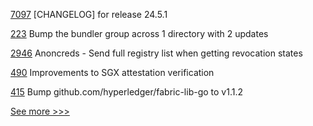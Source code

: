 
[7097](https://github.com/hyperledger/besu/pull/7097) [CHANGELOG] for release 24.5.1 

[223](https://github.com/hyperledger/fabric-protos/pull/223) Bump the bundler group across 1 directory with 2 updates

[2946](https://github.com/hyperledger/aries-cloudagent-python/pull/2946) Anoncreds - Send full registry list when getting revocation states

[490](https://github.com/hyperledger-labs/private-data-objects/pull/490) Improvements to SGX attestation verification

[415](https://github.com/hyperledger/fabric-ca/pull/415) Bump github.com/hyperledger/fabric-lib-go to v1.1.2


[See more >>>](https://start-here.hyperledger.org/pull-requests)
